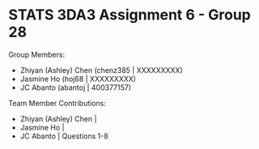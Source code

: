 # STATS 3DA3 Assignment 6 - Group 28

Group Members:
- Zhiyan (Ashley) Chen (chenz385 |  XXXXXXXXX)
- Jasmine Ho (hoj68 | XXXXXXXXX)
- JC Abanto (abantoj | 400377157) 

Team Member Contributions:
- Zhiyan (Ashley) Chen |
- Jasmine Ho |
- JC Abanto | Questions 1-8
